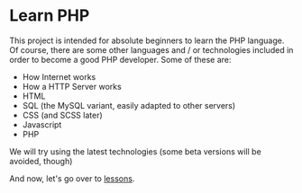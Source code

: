 # Learn PHP

This project is intended for absolute beginners to learn the PHP language. Of course, there are
some other languages and / or technologies included in order to become a good PHP developer. Some
of these are:

 - How Internet works
 - How a HTTP Server works
 - HTML
 - SQL (the MySQL variant, easily adapted to other servers)
 - CSS (and SCSS later)
 - Javascript
 - PHP

We will try using the latest technologies (some beta versions will be avoided, though)

And now, let's go over to [lessons](_pages/lessons).
